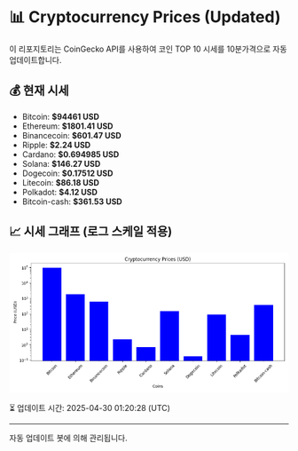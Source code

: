 
# 📊 Cryptocurrency Prices (Updated)

이 리포지토리는 CoinGecko API를 사용하여 코인 TOP 10 시세를 10분가격으로 자동 업데이트합니다.

## 💰 현재 시세
- Bitcoin: **$94461 USD**
- Ethereum: **$1801.41 USD**
- Binancecoin: **$601.47 USD**
- Ripple: **$2.24 USD**
- Cardano: **$0.694985 USD**
- Solana: **$146.27 USD**
- Dogecoin: **$0.17512 USD**
- Litecoin: **$86.18 USD**
- Polkadot: **$4.12 USD**
- Bitcoin-cash: **$361.53 USD**

## 📈 시세 그래프 (로그 스케일 적용)
![Crypto Prices](crypto_prices.png)

⏳ 업데이트 시간: 2025-04-30 01:20:28 (UTC)

---
자동 업데이트 봇에 의해 관리됩니다.
